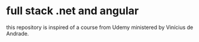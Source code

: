 # full stack .net and angular

this repository is inspired of a course from Udemy ministered by Vinícius de Andrade.
